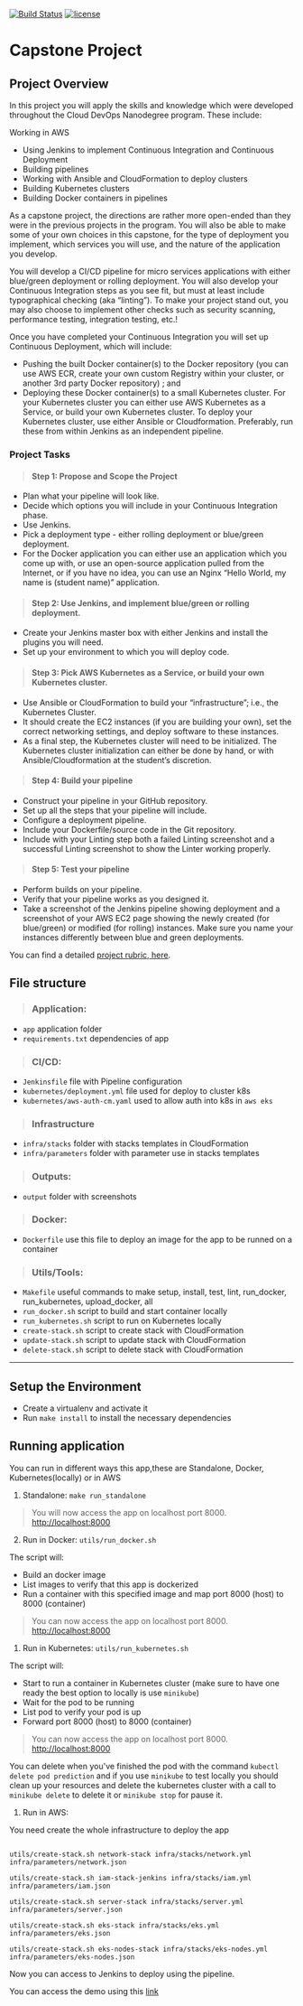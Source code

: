 [![Build Status](http://ec2-54-185-170-151.us-west-2.compute.amazonaws.com:8000/buildStatus/icon?job=capstone-project%2Fmaster)](http://ec2-54-185-170-151.us-west-2.compute.amazonaws.com:8000/job/capstone-project/job/master/)
[![license](https://img.shields.io/github/license/y-martinez/capstone-project.svg)](https://github.com/y-martinez/machine-learning-microservices/blob/master/LICENSE)

# Capstone Project

## Project Overview

In this project you will apply the skills and knowledge which were developed throughout the Cloud DevOps Nanodegree program. These include:

Working in AWS
- Using Jenkins to implement Continuous Integration and Continuous Deployment
- Building pipelines
- Working with Ansible and CloudFormation to deploy clusters
- Building Kubernetes clusters
- Building Docker containers in pipelines

As a capstone project, the directions are rather more open-ended than they were in the previous projects in the program. You will also be able to make some of your own choices in this capstone, for the type of deployment you implement, which services you will use, and the nature of the application you develop.

You will develop a CI/CD pipeline for micro services applications with either blue/green deployment or rolling deployment. You will also develop your Continuous Integration steps as you see fit, but must at least include typographical checking (aka “linting”). To make your project stand out, you may also choose to implement other checks such as security scanning, performance testing, integration testing, etc.!

Once you have completed your Continuous Integration you will set up Continuous Deployment, which will include:

- Pushing the built Docker container(s) to the Docker repository (you can use AWS ECR, create your own custom Registry within your cluster, or another 3rd party Docker repository) ; and
- Deploying these Docker container(s) to a small Kubernetes cluster. For your Kubernetes cluster you can either use AWS Kubernetes as a Service, or build your own Kubernetes cluster. To deploy your Kubernetes cluster, use either Ansible or Cloudformation. Preferably, run these from within Jenkins as an independent pipeline.

### Project Tasks

> #### Step 1: Propose and Scope the Project

- Plan what your pipeline will look like.
- Decide which options you will include in your Continuous Integration phase.
- Use Jenkins.
- Pick a deployment type - either rolling deployment or blue/green deployment.
- For the Docker application you can either use an application which you come up with, or use an open-source application pulled from the Internet, or if you have no idea, you can use an Nginx “Hello World, my name is (student name)” application.


> #### Step 2: Use Jenkins, and implement blue/green or rolling deployment.

- Create your Jenkins master box with either Jenkins and install the plugins you will need.
- Set up your environment to which you will deploy code.


> #### Step 3: Pick AWS Kubernetes as a Service, or build your own Kubernetes cluster.

- Use Ansible or CloudFormation to build your “infrastructure”; i.e., the Kubernetes Cluster.
- It should create the EC2 instances (if you are building your own), set the correct networking settings, and deploy software to these instances.
- As a final step, the Kubernetes cluster will need to be initialized. The Kubernetes cluster initialization can either be done by hand, or with Ansible/Cloudformation at the student’s discretion.

> #### Step 4: Build your pipeline

- Construct your pipeline in your GitHub repository.
- Set up all the steps that your pipeline will include.
- Configure a deployment pipeline.
- Include your Dockerfile/source code in the Git repository.
- Include with your Linting step both a failed Linting screenshot and a successful Linting screenshot to show the Linter working properly.

> #### Step 5: Test your pipeline
- Perform builds on your pipeline.
- Verify that your pipeline works as you designed it.
- Take a screenshot of the Jenkins pipeline showing deployment and a screenshot of your AWS EC2 page showing the newly created (for blue/green) or modified (for rolling) instances. Make sure you name your instances differently between blue and green deployments.

You can find a detailed [project rubric, here](https://review.udacity.com/#!/rubrics/2577/view).

## File structure

> ### Application:

- `app` application folder
- `requirements.txt` dependencies of app

> ### CI/CD:

- `Jenkinsfile` file with Pipeline configuration
- `kubernetes/deployment.yml` file used for deploy to cluster k8s
- `kubernetes/aws-auth-cm.yaml` used to allow auth into k8s in `aws eks`

> ### Infrastructure

- `infra/stacks` folder with stacks templates in CloudFormation
- `infra/parameters` folder with parameter use in stacks templates

> ### Outputs:

- `output`  folder with screenshots

> ### Docker:

- `Dockerfile` use this file to deploy an image for the app to be runned on a container

> ### Utils/Tools:

- `Makefile`  useful commands to make setup, install, test, lint, run_docker, run_kubernetes, upload_docker, all
- `run_docker.sh` script to build and start container locally
- `run_kubernetes.sh` script to run on Kubernetes locally
- `create-stack.sh` script to create stack with CloudFormation
- `update-stack.sh` script to update stack with CloudFormation
- `delete-stack.sh` script to delete stack with CloudFormation

---

## Setup the Environment

* Create a virtualenv and activate it
* Run `make install` to install the necessary dependencies

## Running application

You can run in different ways this app,these are Standalone, Docker, Kubernetes(locally) or in AWS

1. Standalone:  `make run_standalone`

> You will now access the app on localhost port 8000. [http://localhost:8000](http://localhost:8000)

2. Run in Docker:  `utils/run_docker.sh`

The script will:
- Build an docker image
- List images to verify that this app is dockerized
- Run a container with this specified image and map port 8000 (host) to 8000 (container)

> You can now access the app on localhost port 8000. [http://localhost:8000](http://localhost:8000)

1. Run in Kubernetes:  `utils/run_kubernetes.sh`

The script will:
- Start to run a container in Kubernetes cluster (make sure to have one ready the best option to locally is use `minikube`)
- Wait for the pod to be running
- List pod to verify your pod is up
- Forward port 8000 (host) to 8000 (container)

> You can now access the app on localhost port 8000. [http://localhost:8000](http://localhost:8000)

You can delete when you've finished the pod with the command `kubectl delete pod prediction` and if you use `minikube` to test locally you should clean up your resources and delete the kubernetes cluster with a call to `minikube delete` to delete it or `minikube stop` for pause it.

1. Run in AWS:

You need create the whole infrastructure to deploy the app

```

utils/create-stack.sh network-stack infra/stacks/network.yml infra/parameters/network.json

utils/create-stack.sh iam-stack-jenkins infra/stacks/iam.yml infra/parameters/iam.json

utils/create-stack.sh server-stack infra/stacks/server.yml infra/parameters/server.json 

utils/create-stack.sh eks-stack infra/stacks/eks.yml infra/parameters/eks.json

utils/create-stack.sh eks-nodes-stack infra/stacks/eks-nodes.yml infra/parameters/eks-nodes.json

```

Now you can access to Jenkins to deploy using the pipeline.

You can access the demo using this [link](http://a18906511296b4a958d3159f5201a8cb-358484628.us-west-2.elb.amazonaws.com:8000/) 

